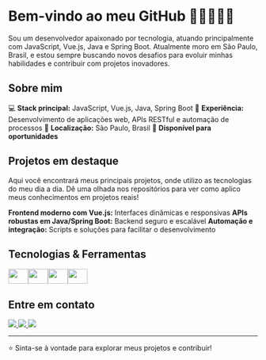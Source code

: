 # Bem-vindo ao meu GitHub 👨🏻‍💻👋🏻

Sou um desenvolvedor apaixonado por tecnologia, atuando principalmente com JavaScript, Vue.js, Java e Spring Boot. Atualmente moro em São Paulo, Brasil, e estou sempre buscando novos desafios para evoluir minhas habilidades e contribuir com projetos inovadores.

## Sobre mim

💻 **Stack principal:** JavaScript, Vue.js, Java, Spring Boot
🚀 **Experiência:** Desenvolvimento de aplicações web, APIs RESTful e automação de processos
📍 **Localização:** São Paulo, Brasil
🤝 **Disponível para oportunidades**

## Projetos em destaque

Aqui você encontrará meus principais projetos, onde utilizo as tecnologias do meu dia a dia. Dê uma olhada nos repositórios para ver como aplico meus conhecimentos em projetos reais!

**Frontend moderno com Vue.js:** Interfaces dinâmicas e responsivas
**APIs robustas em Java/Spring Boot:** Backend seguro e escalável
**Automação e integração:** Scripts e soluções para facilitar o desenvolvimento

## Tecnologias & Ferramentas

<div style="display: flex">
  <a href="https://developer.mozilla.org/pt-BR/docs/Web/JavaScript">
    <img align="center" height="30" width="40" src="https://cdn.jsdelivr.net/gh/devicons/devicon/icons/javascript/javascript-original.svg" />
  </a>
  <a href="https://vuejs.org/">
    <img align="center" height="30" width="40" src="https://cdn.jsdelivr.net/gh/devicons/devicon/icons/vuejs/vuejs-original-wordmark.svg" />
  </a>
  <a href="https://www.java.com/pt-BR/">
    <img align="center" height="30" width="40" src="https://cdn.jsdelivr.net/gh/devicons/devicon@latest/icons/java/java-original-wordmark.svg" />          
  </a>
  <a href="https://spring.io/">
    <img align="center" height="30" width="40" src="https://cdn.jsdelivr.net/gh/devicons/devicon@latest/icons/spring/spring-original-wordmark.svg" />               
  </a>
</div>

## Entre em contato

<div>
  <a href="https://matheuspatricksa.netlify.app">
    <img src="https://img.shields.io/badge/Portif%C3%B3lio-%23262618?style=for-the-badge&logoColor=white" />
  </a>
  <a href="mailto:matheuspatricksa@gmail.com">
    <img src="https://img.shields.io/badge/Email-%23EA4335?style=for-the-badge&logo=gmail&logoColor=white"/>
  </a>
  <a href="https://www.linkedin.com/in/matheuspsalmeida/">
    <img src="https://img.shields.io/badge/Linkedin-%230A66C2?style=for-the-badge&logo=linkedin&logoColor=white" />
  </a>
</div>

---

⭐ Sinta-se à vontade para explorar meus projetos e contribuir!
